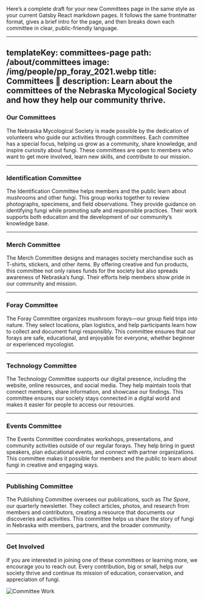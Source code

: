 Here’s a complete draft for your new Committees page in the same style as your current Gatsby React markdown pages. It follows the same frontmatter format, gives a brief intro for the page, and then breaks down each committee in clear, public-friendly language.

---
templateKey: committees-page
path: /about/committees
image: /img/people/pp_foray_2021.webp
title: Committees 🍄
description: Learn about the committees of the Nebraska Mycological Society and how they help our community thrive.
---

### Our Committees

The Nebraska Mycological Society is made possible by the dedication of volunteers who guide our activities through committees. Each committee has a special focus, helping us grow as a community, share knowledge, and inspire curiosity about fungi. These committees are open to members who want to get more involved, learn new skills, and contribute to our mission.

---

### Identification Committee
The Identification Committee helps members and the public learn about mushrooms and other fungi. This group works together to review photographs, specimens, and field observations. They provide guidance on identifying fungi while promoting safe and responsible practices. Their work supports both education and the development of our community’s knowledge base.

---

### Merch Committee
The Merch Committee designs and manages society merchandise such as T-shirts, stickers, and other items. By offering creative and fun products, this committee not only raises funds for the society but also spreads awareness of Nebraska’s fungi. Their efforts help members show pride in our community and mission.

---

### Foray Committee
The Foray Committee organizes mushroom forays—our group field trips into nature. They select locations, plan logistics, and help participants learn how to collect and document fungi responsibly. This committee ensures that our forays are safe, educational, and enjoyable for everyone, whether beginner or experienced mycologist.

---

### Technology Committee
The Technology Committee supports our digital presence, including the website, online resources, and social media. They help maintain tools that connect members, share information, and showcase our findings. This committee ensures our society stays connected in a digital world and makes it easier for people to access our resources.

---

### Events Committee
The Events Committee coordinates workshops, presentations, and community activities outside of our regular forays. They help bring in guest speakers, plan educational events, and connect with partner organizations. This committee makes it possible for members and the public to learn about fungi in creative and engaging ways.

---

### Publishing Committee
The Publishing Committee oversees our publications, such as *The Spore*, our quarterly newsletter. They collect articles, photos, and research from members and contributors, creating a resource that documents our discoveries and activities. This committee helps us share the story of fungi in Nebraska with members, partners, and the broader community.

---

### Get Involved
If you are interested in joining one of these committees or learning more, we encourage you to reach out. Every contribution, big or small, helps our society thrive and continue its mission of education, conservation, and appreciation of fungi.

![Committee Work](/img/people/under_a_mushroom.webp "Committee Work")